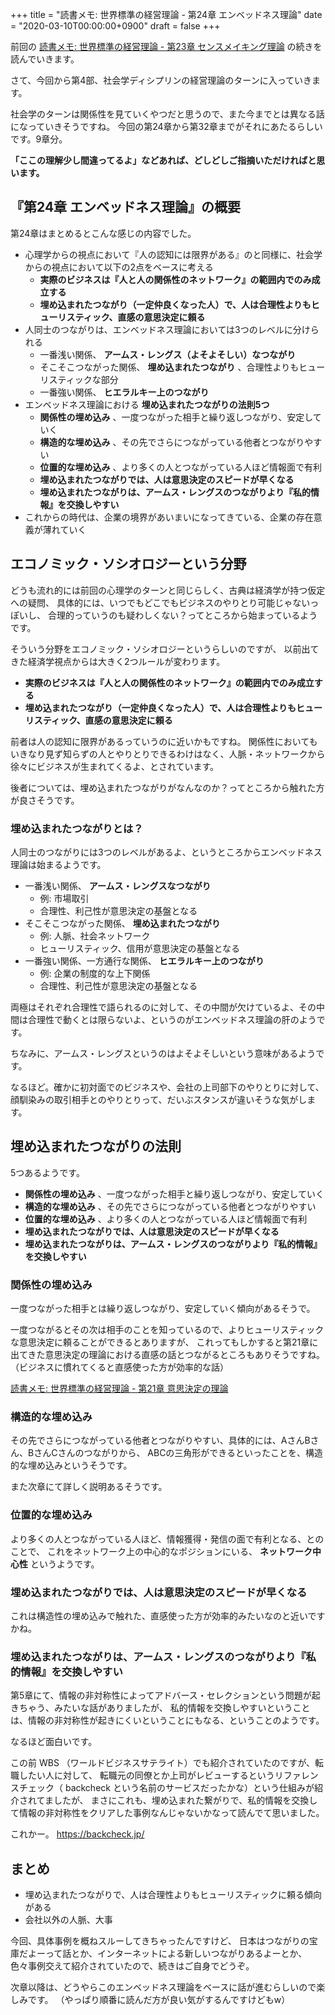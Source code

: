 +++
title = "読書メモ: 世界標準の経営理論 - 第24章 エンベッドネス理論"
date = "2020-03-10T00:00:00+0900"
draft = false
+++

前回の [読書メモ: 世界標準の経営理論 - 第23章 センスメイキング理論](/biz/202000306/) の続きを読んでいきます。

さて、今回から第4部、社会学ディシプリンの経営理論のターンに入っていきます。

社会学のターンは関係性を見ていくやつだと思うので、また今までとは異なる話になっていきそうですね。
今回の第24章から第32章までがそれにあたるらしいです。9章分。

**「ここの理解少し間違ってるよ」などあれば、どしどしご指摘いただければと思います。**



## 『第24章 エンベッドネス理論』の概要

第24章はまとめるとこんな感じの内容でした。

- 心理学からの視点において『人の認知には限界がある』のと同様に、社会学からの視点において以下の2点をベースに考える
    - **実際のビジネスは『人と人の関係性のネットワーク』の範囲内でのみ成立する**
    - **埋め込まれたつながり（一定仲良くなった人）で、人は合理性よりもヒューリスティック、直感の意思決定に頼る**
- 人同士のつながりは、エンベッドネス理論においては3つのレベルに分けられる
    - 一番浅い関係、 **アームス・レングス（よそよそしい）なつながり**
    - そこそこつながった関係、 **埋め込まれたつながり** 、合理性よりもヒューリスティックな部分
    - 一番強い関係、 **ヒエラルキー上のつながり**
- エンベッドネス理論における **埋め込まれたつながりの法則5つ**
    - **関係性の埋め込み** 、一度つながった相手と繰り返しつながり、安定していく
    - **構造的な埋め込み** 、その先でさらにつながっている他者とつながりやすい
    - **位置的な埋め込み** 、より多くの人とつながっている人ほど情報面で有利
    - **埋め込まれたつながりでは、人は意思決定のスピードが早くなる**
    - **埋め込まれたつながりは、アームス・レングスのつながりより『私的情報』を交換しやすい**
- これからの時代は、企業の境界があいまいになってきている、企業の存在意義が薄れていく



## エコノミック・ソシオロジーという分野

どうも流れ的には前回の心理学のターンと同じらしく、古典は経済学が持つ仮定への疑問、
具体的には、いつでもどこでもビジネスのやりとり可能じゃないっぽいし、
合理的っていうのも疑わしくない？ってところから始まっているようです。

そういう分野をエコノミック・ソシオロジーというらしいのですが、
以前出てきた経済学視点からは大きく2つルールが変わります。

- **実際のビジネスは『人と人の関係性のネットワーク』の範囲内でのみ成立する**
- **埋め込まれたつながり（一定仲良くなった人）で、人は合理性よりもヒューリスティック、直感の意思決定に頼る**

前者は人の認知に限界があるっていうのに近いかもですね。
関係性においてもいきなり見ず知らずの人とやりとりできるわけはなく、人脈・ネットワークから徐々にビジネスが生まれてくるよ、とされています。

後者については、埋め込まれたつながりがなんなのか？ってところから触れた方が良さそうです。

### 埋め込まれたつながりとは？

人同士のつながりには3つのレベルがあるよ、というところからエンベッドネス理論は始まるようです。

- 一番浅い関係、 **アームス・レングスなつながり**
    - 例: 市場取引
    - 合理性、利己性が意思決定の基盤となる
- そこそこつながった関係、 **埋め込まれたつながり**
    - 例: 人脈、社会ネットワーク
    - ヒューリスティック、信用が意思決定の基盤となる
- 一番強い関係、一方通行な関係、 **ヒエラルキー上のつながり**
    - 例: 企業の制度的な上下関係
    - 合理性、利己性が意思決定の基盤となる

両極はそれぞれ合理性で語られるのに対して、その中間が欠けているよ、その中間は合理性で動くとは限らないよ、というのがエンベッドネス理論の肝のようです。

ちなみに、アームス・レングスというのはよそよそしいという意味があるようです。

なるほど。確かに初対面でのビジネスや、会社の上司部下のやりとりに対して、顔馴染みの取引相手とのやりとりって、だいぶスタンスが違いそうな気がします。



## 埋め込まれたつながりの法則

5つあるようです。

- **関係性の埋め込み** 、一度つながった相手と繰り返しつながり、安定していく
- **構造的な埋め込み** 、その先でさらにつながっている他者とつながりやすい
- **位置的な埋め込み** 、より多くの人とつながっている人ほど情報面で有利
- **埋め込まれたつながりでは、人は意思決定のスピードが早くなる**
- **埋め込まれたつながりは、アームス・レングスのつながりより『私的情報』を交換しやすい**

### 関係性の埋め込み

一度つながった相手とは繰り返しつながり、安定していく傾向があるそうで。

一度つながるとその次は相手のことを知っているので、よりヒューリスティックな意思決定に頼ることができるとありますが、
これってもしかすると第21章に出てきた意思決定の理論における直感の話とつながるところもありそうですね。
（ビジネスに慣れてくると直感使った方が効率的な話）

[読書メモ: 世界標準の経営理論 - 第21章 意思決定の理論](/biz/20200304/)

### 構造的な埋め込み

その先でさらにつながっている他者とつながりやすい、具体的には、AさんBさん、BさんCさんのつながりから、
ABCの三角形ができるといったことを、構造的な埋め込みというそうです。

また次章にて詳しく説明あるそうです。

### 位置的な埋め込み

より多くの人とつながっている人ほど、情報獲得・発信の面で有利となる、とのことで、
これをネットワーク上の中心的なポジションにいる、 **ネットワーク中心性** というようです。

### 埋め込まれたつながりでは、人は意思決定のスピードが早くなる

これは構造性の埋め込みで触れた、直感使った方が効率的みたいなのと近いですかね。

### 埋め込まれたつながりは、アームス・レングスのつながりより『私的情報』を交換しやすい

第5章にて、情報の非対称性によってアドバース・セレクションという問題が起きちゃう、みたいな話がありましたが、
私的情報を交換しやすいということは、情報の非対称性が起きにくいということにもなる、ということのようです。

なるほど面白いです。

この前 WBS （ワールドビジネスサテライト）でも紹介されていたのですが、転職したい人に対して、
転職元の同僚とか上司がレビューするというリファレンスチェック（ backcheck という名前のサービスだったかな）という仕組みが紹介されてましたが、
まさにこれも、埋め込まれた繋がりで、私的情報を交換して情報の非対称性をクリアした事例なんじゃないかなって読んでて思いました。

これかー。 https://backcheck.jp/



## まとめ

- 埋め込まれたつながりで、人は合理性よりもヒューリスティックに頼る傾向がある
- 会社以外の人脈、大事

今回、具体事例を概ねスルーしてきちゃったんですけど、
日本はつながりの宝庫だよーって話とか、インターネットによる新しいつながりあるよーとか、
色々事例交えて紹介されていたので、続きはご自身でどうぞ。

次章以降は、どうやらこのエンベッドネス理論をベースに話が進むらしいので楽しみです。
（やっぱり順番に読んだ方が良い気がするんですけどもw）
